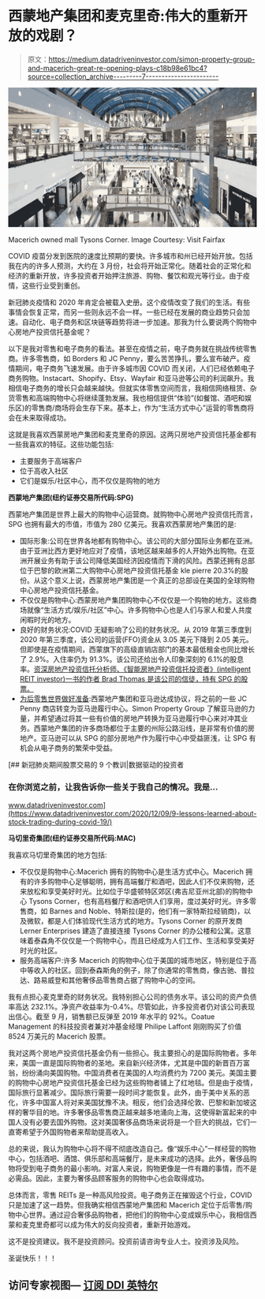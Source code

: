 # 西蒙地产集团和麦克里奇:伟大的重新开放的戏剧？

> 原文：<https://medium.datadriveninvestor.com/simon-property-group-and-macerich-great-re-opening-plays-c18b98e61bc4?source=collection_archive---------7----------------------->

![](img/2b97fd96262b0cc864d8c7effe7cfdfd.png)

Macerich owned mall Tysons Corner. Image Courtesy: Visit Fairfax

COVID 疫苗分发到医院的速度比预期的要快。许多城市和州已经开始开放。包括我在内的许多人预测，大约在 3 月份，社会将开始正常化。随着社会的正常化和经济的重新开放，许多投资者开始押注旅游、购物、餐饮和观光等行业。由于疫情，这些行业受到重创。

新冠肺炎疫情和 2020 年肯定会被载入史册。这个疫情改变了我们的生活。有些事情会恢复正常，而另一些则永远不会一样。一些已经在发展的商业趋势只会加速。自动化、电子商务和区块链等趋势将进一步加速。那我为什么要说两个购物中心房地产投资信托基金呢？

以下是我对零售和电子商务的看法。甚至在疫情之前，电子商务就在挑战传统零售商。许多零售商，如 Borders 和 JC Penny，要么苦苦挣扎，要么宣布破产。疫情期间，电子商务飞速发展。由于许多城市因 COVID 而关闭，人们已经依赖电子商务购物。Instacart、Shopify、Etsy、Wayfair 和亚马逊等公司的利润飙升。我相信电子商务的增长只会越来越快。但就实体零售空间而言，我相信网络租赁、杂货零售和高端购物中心将继续蓬勃发展。我也相信提供“体验”(如餐馆、酒吧和娱乐区)的零售商/商场将会生存下来。基本上，作为“生活方式中心”运营的零售商将会在未来取得成功。

这就是我喜欢西蒙房地产集团和麦克里奇的原因。这两只房地产投资信托基金都有一些我喜欢的特征。这些功能包括:

*   主要服务于高端客户
*   位于高收入社区
*   它们是娱乐/社区中心，而不仅仅是购物的地方

**西蒙地产集团(纽约证券交易所代码:SPG)**

西蒙地产集团是世界上最大的购物中心运营商。就购物中心房地产投资信托而言，SPG 也拥有最大的市值，市值为 280 亿美元。我喜欢西蒙房地产集团的是:

*   国际形象:公司在世界各地都有购物中心。该公司的大部分国际业务都在亚洲。由于亚洲比西方更好地应对了疫情，该地区越来越多的人开始外出购物。在亚洲开展业务有助于该公司降低美国经济因疫情而下滑的风险。西蒙还拥有总部位于巴黎的欧洲第二大购物中心房地产投资信托基金 kle pierre 20.3%的股份。从这个意义上说，西蒙房地产集团是一个真正的总部设在美国的全球购物中心房地产投资信托基金。
*   不仅仅是购物中心:西蒙房地产集团购物中心不仅仅是一个购物的地方。这些商场就像“生活方式/娱乐/社区”中心。许多购物中心也是人们与家人和爱人共度闲暇时光的地方。
*   良好的财务状况:COVID 无疑影响了公司的财务状况。从 2019 年第三季度到 2020 年第三季度，该公司的运营(FFO)资金从 3.05 美元下降到 2.05 美元。但即使是在疫情期间，西蒙旗下的高级直销店部门的基本最低租金也同比增长了 2.9%。入住率仍为 91.3%。该公司还给出令人印象深刻的 6.1%的股息率。[资深房地产投资信托分析师、《智能房地产投资信托投资者》(intelligent REIT investor)一书的作者 Brad Thomas 是该公司的信徒，持有 SPG 的股票。](https://seekingalpha.com/article/4394689-simon-property-group-vaccine-move-shares-to-150)
*   [为后零售世界做好准备](https://www.wsj.com/articles/amazon-and-giant-mall-operator-look-at-turning-sears-j-c-penney-stores-into-fulfillment-centers-11596992863):西蒙地产集团和亚马逊达成协议，将之前的一些 JC Penny 商店转变为亚马逊履行中心。Simon Property Group 了解亚马逊的力量，并希望通过将其一些有价值的房地产转换为亚马逊履行中心来对冲其业务。西蒙地产集团的许多商场都位于主要的州际公路沿线，是非常有价值的房地产。亚马逊可以从 SPG 的部分房地产作为履行中心中受益匪浅，让 SPG 有机会从电子商务的繁荣中受益。

[](https://www.datadriveninvestor.com/2020/12/09/9-lessons-learned-about-stock-trading-during-covid-19/) [## 新冠肺炎期间股票交易的 9 个教训|数据驱动的投资者

### 在你浏览之前，让我告诉你一些关于我自己的情况。我是…

www.datadriveninvestor.com](https://www.datadriveninvestor.com/2020/12/09/9-lessons-learned-about-stock-trading-during-covid-19/) 

**马切里奇集团(纽约证券交易所代码:MAC)**

我喜欢马切里奇集团的地方包括:

*   不仅仅是购物中心:Macerich 拥有的购物中心是生活方式中心。Macerich 拥有的许多购物中心足够聪明，拥有高端餐厅和酒吧，因此人们不仅来购物，还来放松和享受美好时光。比如位于华盛顿特区郊区(弗吉尼亚州北部)的购物中心 Tysons Corner，也有高档餐厅和酒吧供人们享用，度过美好时光。许多零售商，如 Barnes and Noble、特斯拉(是的，他们有一家特斯拉经销商)，以及微软，都是人们体验现代生活方式的地方。Tysons Corner 的原开发商 Lerner Enterprises 建造了直接连接 Tysons Corner 的办公楼和公寓。这意味着泰森角不仅仅是一个购物中心，而且已经成为人们工作、生活和享受美好时光的社区。
*   服务高端客户:许多 Macerich 的购物中心位于美国的城市地区，特别是位于高中等收入的社区。回到泰森斯角的例子，除了你通常的零售商，像古驰、普拉达、路易威登和其他奢侈品零售商占据了购物中心的空间。

我有点担心麦克里奇的财务状况。我特别担心公司的债务水平。该公司的资产负债率高达 232.1%。净资产收益率为-0.4%。尽管如此，许多投资者仍对该公司表现出信心。截至 9 月，销售额已反弹至 2019 年水平的 92%。Coatue Management 的科技投资者兼对冲基金经理 Philipe Laffont 刚刚购买了价值 8524 万美元的 Macerich 股票。

我对这两个房地产投资信托基金仍有一些担心。我主要担心的是国际购物者。多年来，美国一直是国际购物者的圣地。来自新兴经济体，尤其是中国的新晋百万富翁，纷纷涌向美国购物。中国消费者在美国的人均消费约为 7200 美元。美国主要的购物中心房地产投资信托基金已经为这些购物者铺上了红地毯。但是由于疫情，国际旅行显著减少。国际旅行需要一段时间才能恢复。此外，由于美中关系的恶化，许多中国富人将对来美国犹豫不决。相反，他们会选择伦敦、巴黎和新加坡这样的奢华目的地。许多奢侈品零售商正越来越多地涌向上海，这使得新富起来的中国人没有必要去国外购物。这对美国奢侈品商场来说将是一个巨大的挑战，它们一直寄希望于外国购物者来帮助提高收入。

总的来说，我认为购物中心将不得不彻底改造自己。像“娱乐中心”一样经营的购物中心，包括酒吧、酒馆、俱乐部和高端餐厅，是未来成功的选择。此外，奢侈品购物将受到电子商务的最小影响。对富人来说，购物更像是一件有趣的事情，而不是必需品。因此，主要为奢侈品顾客服务的购物中心也会取得成功。

总体而言，零售 REITs 是一种高风险投资。电子商务正在摧毁这个行业，COVID 只是加速了这一趋势。但我确实相信西蒙地产集团和 Macerich 定位于后零售/购物中心世界。通过迎合奢侈品购物者，把他们的购物中心变成娱乐中心，我相信西蒙和麦克里奇都可以成为伟大的反向投资者，重新开始游戏。

这不是投资建议。我不是投资顾问。投资前请咨询专业人士。投资涉及风险。

圣诞快乐！！！

## 访问专家视图— [订阅 DDI 英特尔](https://datadriveninvestor.com/ddi-intel)